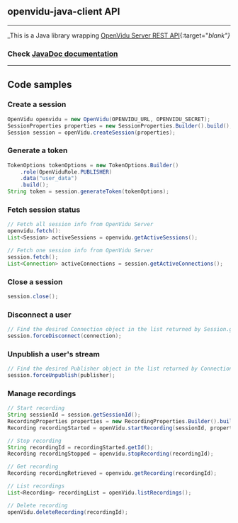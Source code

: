 <h2 id="section-title">openvidu-java-client API</h2>
<hr>

_This is a Java library wrapping [OpenVidu Server REST API](reference-docs/REST-API/){:target="_blank"}_

<h3>Check <a href="../../../api/openvidu-java-client/" target="_blank">JavaDoc documentation</a></h3>

<hr>

## Code samples

### Create a session

```java
OpenVidu openvidu = new OpenVidu(OPENVIDU_URL, OPENVIDU_SECRET);
SessionProperties properties = new SessionProperties.Builder().build();
Session session = openVidu.createSession(properties);
```

### Generate a token

```java
TokenOptions tokenOptions = new TokenOptions.Builder()
    .role(OpenViduRole.PUBLISHER)
    .data("user_data")
    .build();
String token = session.generateToken(tokenOptions);
```

### Fetch session status

```java
// Fetch all session info from OpenVidu Server
openvidu.fetch():
List<Session> activeSessions = openvidu.getActiveSessions();

// Fetch one session info from OpenVidu Server
session.fetch();
List<Connection> activeConnections = session.getActiveConnections();
```

### Close a session

```java
session.close();
```

### Disconnect a user

```java
// Find the desired Connection object in the list returned by Session.getActiveConnections()
session.forceDisconnect(connection);
```

### Unpublish a user's stream

```java
// Find the desired Publisher object in the list returned by Connection.getPublishers()
session.forceUnpublish(publisher);
```

### Manage recordings

```java
// Start recording
String sessionId = session.getSessionId();
RecordingProperties properties = new RecordingProperties.Builder().build();
Recording recordingStarted = openVidu.startRecording(sessionId, properties);

// Stop recording
String recordingId = recordingStarted.getId();
Recording recordingStopped = openvidu.stopRecording(recordingId);

// Get recording
Recording recordingRetrieved = openvidu.getRecording(recordingId);

// List recordings
List<Recording> recordingList = openVidu.listRecordings();

// Delete recording
openVidu.deleteRecording(recordingId);
```

<br>
